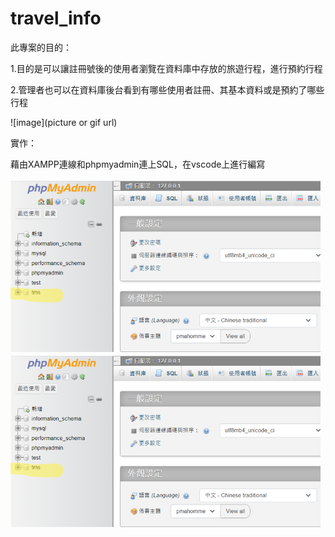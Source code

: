 # travel_info

此專案的目的：

   1.目的是可以讓註冊號後的使用者瀏覽在資料庫中存放的旅遊行程，進行預約行程

   2.管理者也可以在資料庫後台看到有哪些使用者註冊、其基本資料或是預約了哪些行程

   ![image](picture or gif url)

實作：

   藉由XAMPP連線和phpmyadmin連上SQL，在vscode上進行編寫
   
   ![image](https://github.com/110916041/travel_info/blob/7bf7674dab32813f7bcf852fe25a528bcda4d4b8/image/DB.png)
   ![image](https://github.com/110916041/travel_info/blob/7bf7674dab32813f7bcf852fe25a528bcda4d4b8/image/DB.png)
